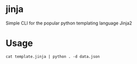 # jinja
Simple CLI for the popular python templating language Jinja2

# Usage
```cat template.jinja | python . -d data.json```
